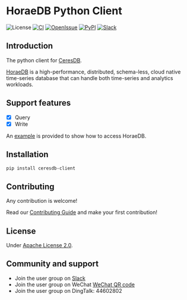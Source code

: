 # HoraeDB Python Client

![License](https://img.shields.io/badge/license-Apache--2.0-green.svg)
[![CI](https://github.com/CeresDB/horaedb-client-py/actions/workflows/ci.yml/badge.svg)](https://github.com/CeresDB/ceresdb-client-py/actions/workflows/ci.yml)
[![OpenIssue](https://img.shields.io/github/issues/CeresDB/horaedb-client-py)](https://github.com/CeresDB/ceresdb-client-py/issues)
[![PyPI](https://img.shields.io/pypi/v/ceresdb-client.svg)](https://pypi.org/project/ceresdb-client)
[![Slack](https://badgen.net/badge/Slack/Join%20CeresDB/0abd59?icon=slack)](https://join.slack.com/t/ceresdbcommunity/shared_invite/zt-1au1ihbdy-5huC9J9s2462yBMIWmerTw)

## Introduction
The python client for [CeresDB](https://github.com/CeresDB/horaedb).

[HoraeDB](https://github.com/CeresDB/horaedb) is a high-performance, distributed, schema-less, cloud native time-series database that can handle both time-series and analytics workloads.

## Support features
- [x] Query
- [x] Write

An [example](https://github.com/CeresDB/ceresdb-client-py/blob/main/examples/read_write.py) is provided to show how to access HoraeDB.

## Installation

```bash
pip install ceresdb-client
```

## Contributing
Any contribution is welcome!

Read our [Contributing Guide](https://github.com/CeresDB/horaedb/blob/main/CONTRIBUTING.md) and make your first contribution!

## License
Under [Apache License 2.0](./LICENSE).

## Community and support
- Join the user group on [Slack](https://join.slack.com/t/ceresdbcommunity/shared_invite/zt-1au1ihbdy-5huC9J9s2462yBMIWmerTw)
- Join the user group on WeChat [WeChat QR code](https://github.com/CeresDB/community/blob/main/communication/wechat/group_qrcode.png)
- Join the user group on DingTalk: 44602802
